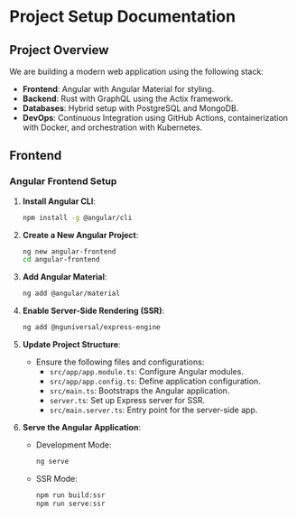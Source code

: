 # Project Setup Documentation

## Project Overview

We are building a modern web application using the following stack:
- **Frontend**: Angular with Angular Material for styling.
- **Backend**: Rust with GraphQL using the Actix framework.
- **Databases**: Hybrid setup with PostgreSQL and MongoDB.
- **DevOps**: Continuous Integration using GitHub Actions, containerization with Docker, and orchestration with Kubernetes.

## Frontend

### Angular Frontend Setup

1. **Install Angular CLI**:
    ```bash
    npm install -g @angular/cli
    ```

2. **Create a New Angular Project**:
    ```bash
    ng new angular-frontend
    cd angular-frontend
    ```

3. **Add Angular Material**:
    ```bash
    ng add @angular/material
    ```

4. **Enable Server-Side Rendering (SSR)**:
    ```bash
    ng add @nguniversal/express-engine
    ```

5. **Update Project Structure**:
    - Ensure the following files and configurations:
        - `src/app/app.module.ts`: Configure Angular modules.
        - `src/app/app.config.ts`: Define application configuration.
        - `src/main.ts`: Bootstraps the Angular application.
        - `server.ts`: Set up Express server for SSR.
        - `src/main.server.ts`: Entry point for the server-side app.

6. **Serve the Angular Application**:
    - Development Mode:
        ```bash
        ng serve
        ```
    - SSR Mode:
        ```bash
        npm run build:ssr
        npm run serve:ssr
        ```
